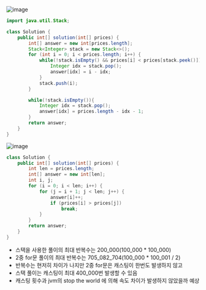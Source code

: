 ![image](https://github.com/alswo1212/CNF_codingTest_sturdy/assets/92290312/df1c6964-0f0d-430b-9ecc-8869795878aa)

```java
import java.util.Stack;

class Solution {
    public int[] solution(int[] prices) {
        int[] answer = new int[prices.length];
        Stack<Integer> stack = new Stack<>();
        for (int i = 0; i < prices.length; i++) {
            while(!stack.isEmpty() && prices[i] < prices[stack.peek()]){
                Integer idx = stack.pop();
                answer[idx] = i - idx;
            }
            stack.push(i);
        }

        while(!stack.isEmpty()){
            Integer idx = stack.pop();
            answer[idx] = prices.length - idx - 1;
        }
        return answer;
    }
}
```
![image](https://github.com/alswo1212/CNF_codingTest_sturdy/assets/92290312/8c3d2e0b-48b0-4f13-8140-5877cd6a50e3)

```java
class Solution {
    public int[] solution(int[] prices) {
        int len = prices.length;
        int[] answer = new int[len];
        int i, j;
        for (i = 0; i < len; i++) {
            for (j = i + 1; j < len; j++) {
                answer[i]++;
                if (prices[i] > prices[j])
                    break;
            }
        }
        return answer;
    }
}
```

+ 스택을 사용한 풀이의 최대 반복수는 200_000(100_000 * 100_000)
+ 2중 for문 풀이의 최대 반복수는 705_082_704(100_000 * 100_001 / 2)
+ 반복수는 현저히 차이가 나지만 2중 for문은 캐스팅이 한번도 발생하지 않고
+ 스택 풀이는 캐스팅이 최대 400_000번 발생할 수 있음
+ 캐스팅 횟수과 jvm의 stop the world 에 의해 속도 차이가 발생하지 않았을까 예상
